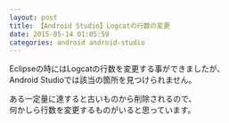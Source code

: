 ```yaml
---
layout: post
title: 【Android Studio】Logcatの行数の変更
date: 2015-05-14 01:05:59
categories: android android-studio
---
```

<!-- {% raw %} -->
<p>Eclipseの時にはLogcatの行数を変更する事ができましたが、<br>
Android Studioでは該当の箇所を見つけられません。</p>

<p>ある一定量に達すると古いものから削除されるので、<br>
何かしら行数を変更するものがいると思っています。</p>
<!-- {% endraw %} -->
